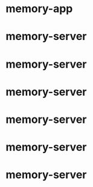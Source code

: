 # memory-app
# memory-server
# memory-server
# memory-server
# memory-server
# memory-server
# memory-server
